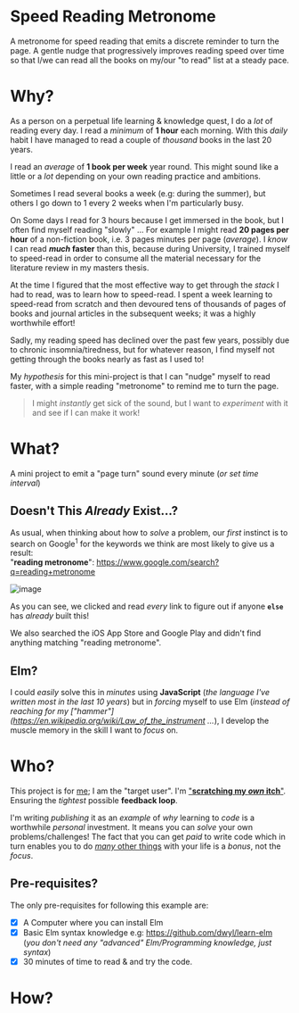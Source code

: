 # Speed Reading Metronome

A metronome for speed reading that emits a discrete reminder to turn the page.
A gentle nudge that progressively improves reading speed over time
so that I/we can read all the books on my/our "to read" list at a steady pace.


# Why?

As a person on a perpetual life learning & knowledge quest,
I do a *lot* of reading every day.
I read a _minimum_ of **1 hour** each morning.
With this _daily_ habit I have managed to read
a couple of _thousand_ books in the last 20 years.

I read an _average_ of **1 book per week** year round.
This might sound like a little or a _lot_
depending on your own reading practice and ambitions.

Sometimes I read several books a week (e.g: during the summer),
but others I go down to 1 every 2 weeks when I'm particularly busy.

On Some days I read for 3 hours because I get immersed in the book,
but I often find myself reading "slowly" ...
For example I might read **20 pages per hour** of a non-fiction book,
i.e. 3 pages minutes per page (_average_).
I _know_ I can read **_much_ faster** than this,
because during University, I trained myself to speed-read
in order to consume all the material necessary
for the literature review in my masters thesis.

At the time I figured that the most effective way to get through the _stack_
I had to read, was to learn how to speed-read.
I spent a week learning to speed-read from scratch
and then devoured tens of thousands of pages of books and journal articles
in the subsequent weeks; it was a highly worthwhile effort!

Sadly, my reading speed has declined over the past few years,
possibly due to chronic insomnia/tiredness, but for whatever reason,
I find myself not getting through the books nearly as fast as I used to!

My _hypothesis_ for this mini-project is that
I can "nudge" myself to read faster,
with a simple reading "metronome"
to remind me to turn the page.

> I might _instantly_ get sick of the sound,
but I want to _experiment_ with it and see if I can make it work!

# What?

A mini project to emit a "page turn" sound every minute (_or set time interval_)

## Doesn't This _Already_ Exist...?

As usual, when thinking about how to _solve_ a problem,
our _first_ instinct is to search on Google<sup>1</sup> for
the keywords we think are most likely to give us a result: <br />
"**reading metronome**": https://www.google.com/search?q=reading+metronome

![image](https://user-images.githubusercontent.com/194400/48310966-c56ae080-e58f-11e8-98ce-b60fc6574143.png)

As you can see, we clicked and read _every_ link to figure out if
anyone **`else`** has _already_ built this!

We also searched the iOS App Store and Google Play
and didn't find anything matching "reading metronome".

## Elm?

I could _easily_ solve this in _minutes_ using **JavaScript**
(_the language I've written most in the last 10 years_)
but in _forcing_ myself to use Elm (_instead of reaching for my
  ["hammer"](https://en.wikipedia.org/wiki/Law_of_the_instrument ..._),
I develop the muscle memory in the skill I want to _focus_ on.


# Who?

This project is for [me](https://github.com/nelsonic);
I am the "target user".
I'm ["**scratching my _own_ itch**"](https://en.wiktionary.org/wiki/scratch_one%27s_own_itch).
Ensuring the _tightest_ possible **feedback loop**.

I'm writing _publishing_ it as an _example_
of _why_ learning to _code_
is a worthwhile _personal_ investment.
It means you can _solve_ your own problems/challenges!
The fact that you can get _paid_ to write code
which in turn enables you to do
[_many_ other things](https://github.com/dwyl/home)
with your life is a _bonus_, not the _focus_.

## Pre-requisites?

The only pre-requisites for following this example are:
+ [x] A Computer where you can install Elm
+ [x] Basic Elm syntax knowledge e.g: https://github.com/dwyl/learn-elm
(_you don't need any "advanced" Elm/Programming knowledge, just syntax_)
+ [x] 30 minutes of time to read & and try the code.

# How?
